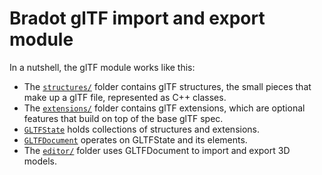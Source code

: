 # Bradot glTF import and export module

In a nutshell, the glTF module works like this:

* The [`structures/`](structures/) folder contains glTF structures, the
  small pieces that make up a glTF file, represented as C++ classes.
* The [`extensions/`](extensions/) folder contains glTF extensions, which
  are optional features that build on top of the base glTF spec.
* [`GLTFState`](gltf_state.h) holds collections of structures and extensions.
* [`GLTFDocument`](gltf_document.h) operates on GLTFState and its elements.
* The [`editor/`](editor/) folder uses GLTFDocument to import and export 3D models.
